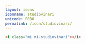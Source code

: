```yaml
---
layout: icons
iconname: studiovinari
unicode: F0B6
permalink: /icon/studiovinari/
---
```


``` html
<i class="mi mi-studiovinari"></i>
```
